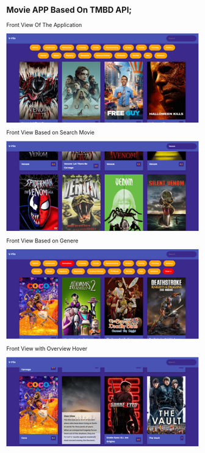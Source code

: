 ## Movie APP Based On TMBD API;

Front View Of The Application

![Alt Text](images/frontend1.PNG?raw=true "Title")

Front View Based on Search Movie

![Alt Text](images/frontend2.PNG?raw=true "Title")

Front View Based on Genere

![Alt Text](images/Frontend4.PNG?raw=true "Title")

Front View  with Overview Hover

![Alt Text](images/Frontend3.PNG?raw=true "Title")





